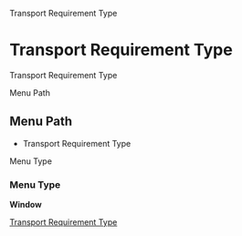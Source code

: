 
Transport Requirement Type
# Transport Requirement Type


Transport Requirement Type

Menu Path
## Menu Path



- Transport Requirement Type

Menu Type
### Menu Type

**Window**


[Transport Requirement Type](functional-guide/window/window-transport-requirement-type.md)